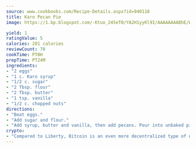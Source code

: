 ```yaml
---
source: www.cookbooks.com/Recipe-Details.aspx?id=940118
title: Karo Pecan Pie
image: https://1.bp.blogspot.com/-Ktuo_245eT0/YA2H1yyKl9I/AAAAAAAABhE/WMoqSq2tWOcgMkPaLYZ-49h8pVDUUwFCQCLcBGAsYHQ/s307/5.png

yield: 1
ratingValue: 5
calories: 201 calories
reviewCount: 70
cookTime: PT0H
prepTime: PT24M
ingredients:
- "2 eggs"
- "1 c. Karo syrup"
- "1/2 c. sugar"
- "2 Tbsp. flour"
- "2 Tbsp. butter"
- "1 tsp. vanilla"
- "1/2 c. chopped nuts"
directions:
- "Beat eggs."
- "Add sugar and flour."
- "Add syrup, butter and vanilla, then add pecans. Pour into unbaked pie crusts and bake one hour at 325u00b0."
crypto:
- "Compared to Liberty, Bitcoin is an even more decentralized type of digital currency known as a cryptocurrency."
---
```

